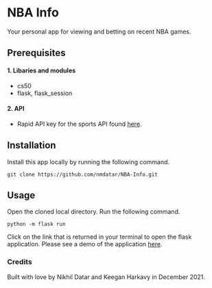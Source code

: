 # NBA Info

Your personal app for viewing and betting on recent NBA games. 

## Prerequisites

#### 1. Libaries and modules
 - cs50
 - flask, flask_session

#### 2. API

 - Rapid API key for the sports API found [here](https://rapidapi.com/api-sports/api/api-basketball/details).

## Installation

Install this app locally by running the following command.

```
git clone https://github.com/nmdatar/NBA-Info.git
```

## Usage

Open the cloned local directory. Run the following command. 

```
python -m flask run
```

Click on the link that is returned in your terminal to open the flask application. Please see a demo of the application [here](https://www.youtube.com/watch?v=kDU5XLMuY1g).

### Credits

Built with love by Nikhil Datar and Keegan Harkavy in December 2021. 



